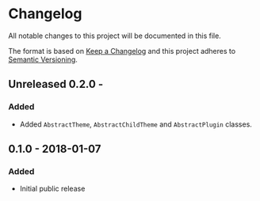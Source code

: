 # Changelog
All notable changes to this project will be documented in this file.

The format is based on [Keep a Changelog](http://keepachangelog.com/en/1.0.0/)
and this project adheres to [Semantic Versioning](http://semver.org/spec/v2.0.0.html).

## Unreleased 0.2.0 - 

### Added
- Added `AbstractTheme`, `AbstractChildTheme` and `AbstractPlugin` classes.

## 0.1.0 - 2018-01-07

### Added
- Initial public release
